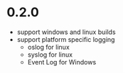 # 0.2.0
* support windows and linux builds
* support platform specific logging
    * oslog for linux
    * syslog for linux
    * Event Log for Windows
